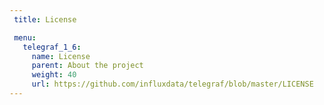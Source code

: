 ```yaml
---
 title: License

 menu:
   telegraf_1_6:
     name: License
     parent: About the project
     weight: 40
     url: https://github.com/influxdata/telegraf/blob/master/LICENSE
---
```

